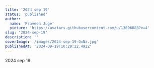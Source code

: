 ```yaml
---
title: '2024 sep 19'
status: 'published'
author:
  name: 'Praveen Juge'
  picture: 'https://avatars.githubusercontent.com/u/13696888?v=4'
slug: '2024-sep-19'
description: ''
coverImage: '/images/2024-sep-19-QxNz.jpg'
publishedAt: '2024-09-19T10:29:22.492Z'
---
```


2024 sep 19